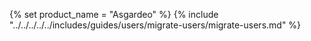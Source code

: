{% set product_name = "Asgardeo" %}
{% include "../../../../../includes/guides/users/migrate-users/migrate-users.md" %}
